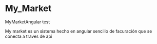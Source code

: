 # My_Market
MyMarketAngular test

My market es un sistema hecho en angular sencillo de facuración que se conecta a traves de api
